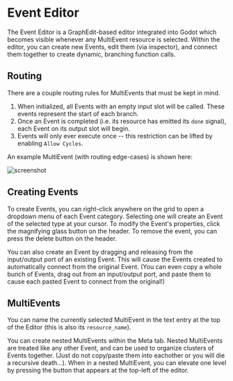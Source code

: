 # Event Editor

The Event Editor is a GraphEdit-based editor integrated into Godot which becomes visible whenever any MultiEvent resource is selected. Within the editor, you can create new Events, edit them (via inspector), and connect them together to create dynamic, branching function calls.

## Routing

There are a couple routing rules for MultiEvents that must be kept in mind.

1. When initialized, all Events with an empty input slot will be called. These events represent the start of each branch.
2. Once an Event is completed (i.e. its resource has emitted its `done` signal), each Event on its output slot will begin.
3. Events will only ever execute once -- this restriction can be lifted by enabling `Allow Cycles`.

An example MultiEvent (with routing edge-cases) is shown here:

![screenshot](https://github.com/fauxhaus/godot-intervals/blob/main/docs/images/event_editor.png)

## Creating Events

To create Events, you can right-click anywhere on the grid to open a dropdown menu of each Event category. Selecting one will create an Event of the selected type at your cursor. To modify the Event's properties, click the magnifying glass button on the header. To remove the event, you can press the delete button on the header.

You can also create an Event by dragging and releasing from the input/output port of an existing Event. This will cause the Events created to automatically connect from the original Event. (You can even copy a whole bunch of Events, drag out from an input/output port, and paste them to cause each pasted Event to connect from the original!)

## MultiEvents

You can name the currently selected MultiEvent in the text entry at the top of the Editor (this is also its `resource_name`).

You can create nested MultiEvents within the Meta tab. Nested MultiEvents are treated like any other Event, and can be used to organize clusters of Events together. (Just do not copy/paste them into eachother or you will die a recursive death...). When in a nested MultiEvent, you can elevate one level by pressing the button that appears at the top-left of the editor.
